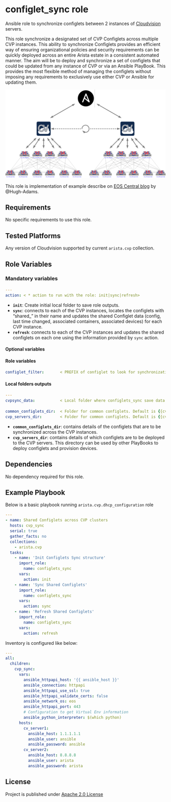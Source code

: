 # configlet_sync role

Ansible role to synchronize configlets between 2 instances of [Cloudvision](https://www.arista.com/en/products/eos/eos-cloudvision) servers.

This role synchronize a designated set of CVP Configlets across multiple CVP instances. This ability to synchronize Configlets provides an efficient way of ensuring organizational policies and security requirements can be quickly deployed across an entire Arista estate in a consistent automated manner. The aim will be to deploy and synchronize a set of configlets that could be updated from any instance of CVP or via an Ansible PlayBook. This provides the most flexible method of managing the configlets without imposing any requirements to exclusively use either CVP or Ansible for updating them.

![](files/ansible-cvp-sync.png)

This role is implementation of example describe on [EOS Central blog](https://eos.arista.com/synchronising-cloudvision-portal-configlets-with-ansible/) by @Hugh-Adams.

## Requirements

No specific requirements to use this role.

## Tested Platforms

Any version of Cloudvision supported by current `arista.cvp` collection.

## Role Variables

### Mandatory variables

```yaml
---
action: < * action to run with the role: init|sync|refresh>
```

- __`init`__: Create initial local folder to save role outputs.
- __`sync`__: connects to each of the CVP instances, locates the configlets with “shared_” in their name and updates the shared Configlet data (config, last time changed, associated containers, associated devices) for each CVP instance.
- __`refresh`__: connects to each of the CVP instances and updates the shared configlets on each one using the information provided by `sync` action.

#### Optional variables

#### Role variables

```yaml
configlet_filter:       < PREFIX of configlet to look for synchronization, Default is shared >
```

#### Local folders outputs

```yaml
---
cvpsync_data:           < Local folder where configlets_sync save data. Default is generated_vars/ >

common_configlets_dir:  < Folder for common configlets. Default is {{cvpsync_data}}/common_configlets/ >
cvp_servers_dir:        < Folder for common configlets. Default is {{cvpsync_data}}/common_configlets/ >
```

- __`common_configlets_dir`__: contains details of the configlets that are to be synchronized across the CVP instances.
- __`cvp_servers_dir`__:  contains details of which configlets are to be deployed to the CVP servers. This directory can be used by other PlayBooks to deploy configlets and provision devices.

## Dependencies

No dependency required for this role.

## Example Playbook

Below is a basic playbook running `arista.cvp.dhcp_configuration` role

```yaml
---
- name: Shared Configlets across CVP clusters
  hosts: cvp_sync
  serial: true
  gather_facts: no
  collections:
    - arista.cvp
  tasks:
    - name: 'Init Configlets Sync structure'
      import_role:
        name: configlets_sync
      vars:
        action: init
    - name: 'Sync Shared Configlets'
      import_role:
        name: configlets_sync
      vars:
        action: sync
    - name: 'Refresh Shared Configlets'
      import_role:
        name: configlets_sync
      vars:
        action: refresh
```

Inventory is configured like below:

```yaml
---
all:
  children:
    cvp_sync:
      vars:
        ansible_httpapi_host: '{{ ansible_host }}'
        ansible_connection: httpapi
        ansible_httpapi_use_ssl: true
        ansible_httpapi_validate_certs: false
        ansible_network_os: eos
        ansible_httpapi_port: 443
        # Configuration to get Virtual Env information
        ansible_python_interpreter: $(which python)
      hosts:
        cv_server1:
          ansible_host: 1.1.1.1.1
          ansible_user: ansible
          ansible_password: ansible
        cv_server2:
          ansible_host: 8.8.8.8
          ansible_user: arista
          ansible_password: arista
```

## License

Project is published under [Apache 2.0 License](../../../../../LICENSE)
